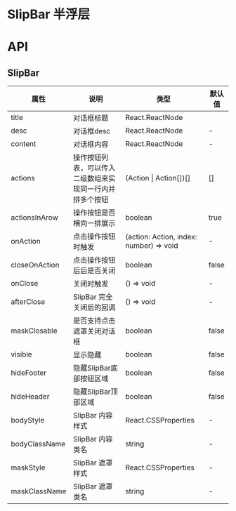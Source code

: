 # SlipBar 半浮层

<code src="./demos/index.tsx"></code>

# API

## SlipBar

| 属性             | 说明                                                     | 类型                                            | 默认值        |
| ---------------- | -------------------------------------------------------- | ----------------------------------------------- | ------------- |
| title            | 对话框标题                                               | React.ReactNode 
| desc            | 对话框desc                                               | React.ReactNode                                 | -             |
| content          | 对话框内容                                               | React.ReactNode                                 | -             |
| actions          | 操作按钮列表，可以传入二级数组来实现同一行内并排多个按钮 | (Action \| Action\[])\[]                        | \[]           |
| actionsInArow          | 操作按钮是否横向一排展示                      | boolean         | true
| onAction         | 点击操作按钮时触发                                       | (action: Action, index: number) => void         | -             |
| closeOnAction    | 点击操作按钮后后是否关闭                                 | boolean                                         | false         |
| onClose          | 关闭时触发                                               | () => void                                      | -             |
| afterClose       | SlipBar 完全关闭后的回调                                  | () => void                                      | -             |
| maskClosable | 是否支持点击遮罩关闭对话框                               | boolean                                         | false         |
| visible          | 显示隐藏                                                 | boolean                                         | false         |
| hideFooter        | 隐藏SlipBar底部按钮区域                                          | boolean | false |  
| hideHeader        | 隐藏SlipBar顶部区域                                         | boolean | false |
| bodyStyle        | SlipBar 内容样式                                          | React.CSSProperties                             | -             |
| bodyClassName    | SlipBar 内容类名                                          | string                                          | -             |
| maskStyle        | SlipBar 遮罩样式                                          | React.CSSProperties                             | -             |
| maskClassName    | SlipBar 遮罩类名                                          | string                                          | -             |
